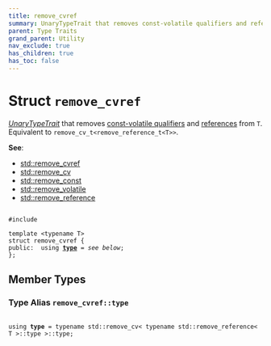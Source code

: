 ```yaml
---
title: remove_cvref
summary: UnaryTypeTrait that removes const-volatile qualifiers and references from T. Equivalent to remove_cv_t<remove_reference_t<T>>. 
parent: Type Traits
grand_parent: Utility
nav_exclude: true
has_children: true
has_toc: false
---
```


# Struct `remove_cvref`

<a href="https://en.cppreference.com/w/cpp/named_req/UnaryTypeTrait">_UnaryTypeTrait_</a> that removes <a href="https://en.cppreference.com/w/cpp/language/cv">const-volatile qualifiers</a> and <a href="https://en.cppreference.com/w/cpp/language/reference">references</a> from <code>T</code>. Equivalent to <code>remove&#95;cv&#95;t&lt;remove&#95;reference&#95;t&lt;T&gt;&gt;</code>. 

**See**:
* <a href="https://en.cppreference.com/w/cpp/types/remove_cvref">std::remove_cvref</a>
* <a href="https://en.cppreference.com/w/cpp/types/remove_cv">std::remove_cv</a>
* <a href="https://en.cppreference.com/w/cpp/types/remove_cv">std::remove_const</a>
* <a href="https://en.cppreference.com/w/cpp/types/remove_cv">std::remove_volatile</a>
* <a href="https://en.cppreference.com/w/cpp/types/remove_cv">std::remove_reference</a>

<code class="doxybook">
<span>#include <thrust/type_traits/remove_cvref.h></span><br>
<span>template &lt;typename T&gt;</span>
<span>struct remove&#95;cvref {</span>
<span>public:</span><span>&nbsp;&nbsp;using <b><a href="/thrust/api/classes/structremove__cvref.html#using-type">type</a></b> = <i>see below</i>;</span>
<span>};</span>
</code>

## Member Types

<h3 id="using-type">
Type Alias <code>remove&#95;cvref::type</code>
</h3>

<code class="doxybook">
<span>using <b>type</b> = typename std::remove&#95;cv&lt; typename std::remove&#95;reference&lt; T &gt;::type &gt;::type;</span></code>

